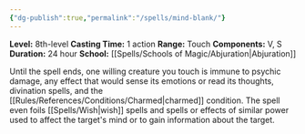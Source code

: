 ```yaml
---
{"dg-publish":true,"permalink":"/spells/mind-blank/"}
---
```


**Level:** 8th-level
**Casting Time:** 1 action
**Range:** Touch
**Components:** V, S
**Duration:** 24 hour
**School:** [[Spells/Schools of Magic/Abjuration\|Abjuration]]

Until the spell ends, one willing creature you touch is immune to psychic damage, any effect that would sense its emotions or read its thoughts, divination spells, and the [[Rules/References/Conditions/Charmed\|charmed]] condition. The spell even foils [[Spells/Wish\|wish]] spells and spells or effects of similar power used to affect the target's mind or to gain information about the target.